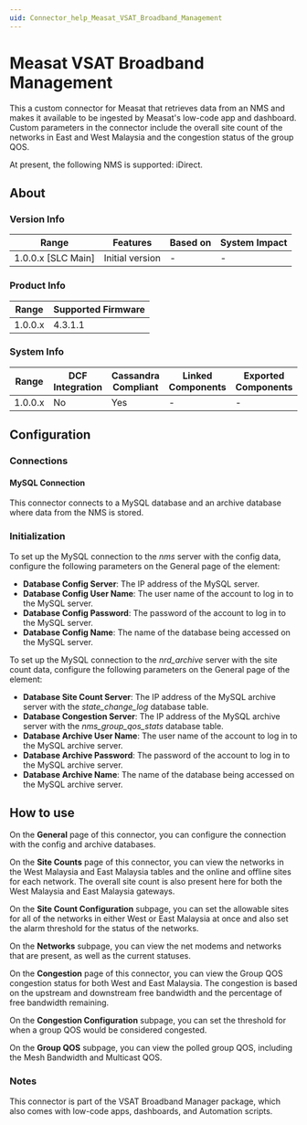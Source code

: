 ```yaml
---
uid: Connector_help_Measat_VSAT_Broadband_Management
---
```


# Measat VSAT Broadband Management

This a custom connector for Measat that retrieves data from an NMS and makes it available to be ingested by Measat's low-code app and dashboard. Custom parameters in the connector include the overall site count of the networks in East and West Malaysia and the congestion status of the group QOS.

At present, the following NMS is supported: iDirect.

## About

### Version Info

| Range              | Features        | Based on | System Impact |
|--------------------|-----------------|----------|---------------|
| 1.0.0.x [SLC Main] | Initial version | -        | -             |

### Product Info

| Range   | Supported Firmware |
|---------|--------------------|
| 1.0.0.x | 4.3.1.1            |

### System Info

| Range   | DCF Integration | Cassandra Compliant | Linked Components | Exported Components |
|---------|-----------------|---------------------|-------------------|---------------------|
| 1.0.0.x | No              | Yes                 | -                 | -                   |

## Configuration

### Connections

#### MySQL Connection

This connector connects to a MySQL database and an archive database where data from the NMS is stored.

### Initialization

To set up the MySQL connection to the *nms* server with the config data, configure the following parameters on the General page of the element:

- **Database Config Server**: The IP address of the MySQL server.
- **Database Config User Name**: The user name of the account to log in to the MySQL server.
- **Database Config Password**: The password of the account to log in to the MySQL server.
- **Database Config Name**: The name of the database being accessed on the MySQL server.

To set up the MySQL connection to the *nrd_archive* server with the site count data, configure the following parameters on the General page of the element:

- **Database Site Count Server**: The IP address of the MySQL archive server with the *state_change_log* database table.
- **Database Congestion Server**: The IP address of the MySQL archive server with the *nms_group_qos_stats* database table.
- **Database Archive User Name**: The user name of the account to log in to the MySQL archive server.
- **Database Archive Password**: The password of the account to log in to the MySQL archive server.
- **Database Archive Name**: The name of the database being accessed on the MySQL archive server.

## How to use

On the **General** page of this connector, you can configure the connection with the config and archive databases.

On the **Site Counts** page of this connector, you can view the networks in the West Malaysia and East Malaysia tables and the online and offline sites for each network. The overall site count is also present here for both the West Malaysia and East Malaysia gateways.

On the **Site Count Configuration** subpage, you can set the allowable sites for all of the networks in either West or East Malaysia at once and also set the alarm threshold for the status of the networks.

On the **Networks** subpage, you can view the net modems and networks that are present, as well as the current statuses.

On the **Congestion** page of this connector, you can view the Group QOS congestion status for both West and East Malaysia. The congestion is based on the upstream and downstream free bandwidth and the percentage of free bandwidth remaining.

On the **Congestion Configuration** subpage, you can set the threshold for when a group QOS would be considered congested.

On the **Group QOS** subpage, you can view the polled group QOS, including the Mesh Bandwidth and Multicast QOS.

### Notes

This connector is part of the VSAT Broadband Manager package, which also comes with low-code apps, dashboards, and Automation scripts.
